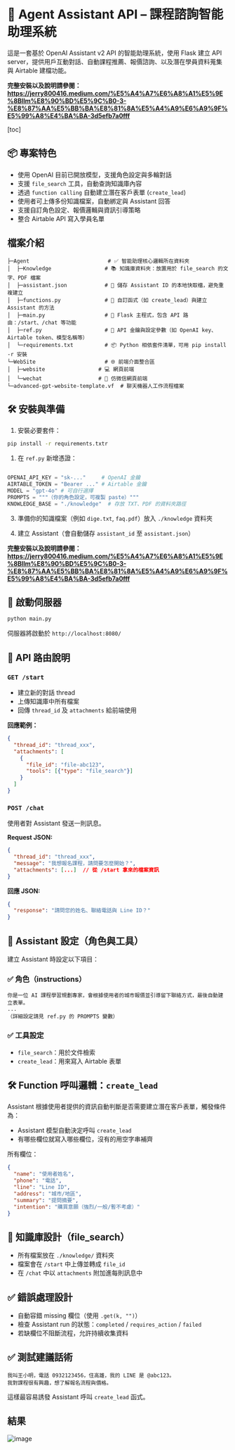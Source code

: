 # 🧠 Agent Assistant API – 課程諮詢智能助理系統

這是一套基於 OpenAI Assistant v2 API 的智能助理系統，使用 Flask 建立 API server，提供用戶互動對話、自動課程推薦、報價諮詢、以及潛在學員資料蒐集與 Airtable 建檔功能。

**完整安裝以及說明請參閱：https://jerry800416.medium.com/%E5%A4%A7%E6%A8%A1%E5%9E%8Bllm%E8%90%BD%E5%9C%B0-3-%E8%87%AA%E5%BB%BA%E8%81%8A%E5%A4%A9%E6%A9%9F%E5%99%A8%E4%BA%BA-3d5efb7a0fff**


[toc]


## 📦 專案特色

* 使用 OpenAI 目前已開放模型，支援角色設定與多輪對話
* 支援 `file_search` 工具，自動查詢知識庫內容
* 透過 `function calling` 自動建立潛在客戶表單 (`create_lead`)
* 使用者可上傳多份知識檔案，自動綁定與 Assistant 回答
* 支援自訂角色設定、報價邏輯與資訊引導策略
* 整合 Airtable API 寫入學員名單

## 檔案介紹

```
├─Agent                         # ✅ 智能助理核心邏輯所在資料夾
│  ├─Knowledge                 # 📚 知識庫資料夾：放置用於 file_search 的文字、PDF 檔案
│  ├─assistant.json            # 🧠 儲存 Assistant ID 的本地快取檔，避免重複建立
│  ├─functions.py              # 🔧 自訂函式（如 create_lead）與建立 Assistant 的方法
│  ├─main.py                   # 🚀 Flask 主程式，包含 API 路由：/start、/chat 等功能
│  ├─ref.py                    # 🔑 API 金鑰與設定參數（如 OpenAI key、Airtable token、模型名稱等）
│  └─requirements.txt          # 📦 Python 相依套件清單，可用 pip install -r 安裝
└─WebSite                      # 🌐 前端介面整合區
│  ├─website                 # 💻 網頁前端
│  └─wechat                  # 📨 仿微信網頁前端
└─advanced-gpt-website-template.vf  # 聊天機器人工作流程檔案
```


## 🛠️ 安裝與準備

1. 安裝必要套件：

```bash
pip install -r requirements.txtr
```

1. 在 `ref.py` 新增憑證：

```python

OPENAI_API_KEY = "sk-..."     # OpenAI 金鑰
AIRTABLE_TOKEN = "Bearer ..." # Airtable 金鑰
MODEL = "gpt-4o" # 可自行選擇
PROMPTS = """（你的角色設定，可複製 paste）"""
KNOWLEDGE_BASE = "./knowledge"  # 存放 TXT、PDF 的資料夾路徑
```

3. 準備你的知識檔案（例如 `dige.txt`, `faq.pdf`）放入 `./knowledge` 資料夾

4. 建立 Assistant（會自動儲存 `assistant_id` 至 `assistant.json`）

**完整安裝以及說明請參閱：https://jerry800416.medium.com/%E5%A4%A7%E6%A8%A1%E5%9E%8Bllm%E8%90%BD%E5%9C%B0-3-%E8%87%AA%E5%BB%BA%E8%81%8A%E5%A4%A9%E6%A9%9F%E5%99%A8%E4%BA%BA-3d5efb7a0fff**

## 🚀 啟動伺服器

```bash
python main.py
```

伺服器將啟動於 `http://localhost:8080/`

## 📡 API 路由說明

### `GET /start`

* 建立新的對話 thread
* 上傳知識庫中所有檔案
* 回傳 `thread_id` 及 `attachments` 給前端使用

**回應範例：**

```json
{
  "thread_id": "thread_xxx",
  "attachments": [
    {
      "file_id": "file-abc123",
      "tools": [{"type": "file_search"}]
    }
  ]
}
```

### `POST /chat`

使用者對 Assistant 發送一則訊息。

**Request JSON:**

```json
{
  "thread_id": "thread_xxx",
  "message": "我想報名課程，請問要怎麼開始？",
  "attachments": [...]  // 從 /start 拿來的檔案資訊
}
```

**回應 JSON:**

```json
{
  "response": "請問您的姓名、聯絡電話與 Line ID？"
}
```

## 🧩 Assistant 設定（角色與工具）

建立 Assistant 時設定以下項目：

### ✅ 角色（instructions）

```text
你是一位 AI 課程學習規劃專家，會根據使用者的城市報價並引導留下聯絡方式，最後自動建立表單。
...
（詳細設定請見 ref.py 的 PROMPTS 變數）
```

### ✅ 工具設定

* `file_search`：用於文件檢索
* `create_lead`：用來寫入 Airtable 表單

## 🛠️ Function 呼叫邏輯：`create_lead`

Assistant 根據使用者提供的資訊自動判斷是否需要建立潛在客戶表單，觸發條件為：

* Assistant 模型自動決定呼叫 `create_lead`
* 有哪些欄位就寫入哪些欄位，沒有的用空字串補齊

所有欄位：

```json
{
  "name": "使用者姓名",
  "phone": "電話",
  "line": "Line ID",
  "address": "城市/地區",
  "summary": "提問摘要",
  "intention": "購買意願（強烈/一般/暫不考慮）"
}
```

## 📁 知識庫設計（file\_search）

* 所有檔案放在 `./knowledge/` 資料夾
* 檔案會在 `/start` 中上傳並轉成 `file_id`
* 在 `/chat` 中以 `attachments` 附加進每則訊息中


## ✅ 錯誤處理設計

* 自動容錯 missing 欄位（使用 `.get(k, "")`）
* 檢查 Assistant run 的狀態：`completed` / `requires_action` / `failed`
* 若缺欄位不阻斷流程，允許持續收集資料



## ✅ 測試建議話術

```text
我叫王小明，電話 0932123456，住高雄，我的 LINE 是 @abc123。
我對課程很有興趣，想了解報名流程與價格。
```

這樣最容易誘發 Assistant 呼叫 `create_lead` 函式。


## 結果

![image](https://github.com/jerry800416/Agent-Customer-Service-System/blob/main/Results.gif)